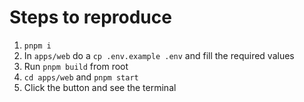 # Steps to reproduce

1. `pnpm i`
2. In `apps/web` do a `cp .env.example .env` and fill the required values
3. Run `pnpm build` from root
4. `cd apps/web` and `pnpm start`
5. Click the button and see the terminal